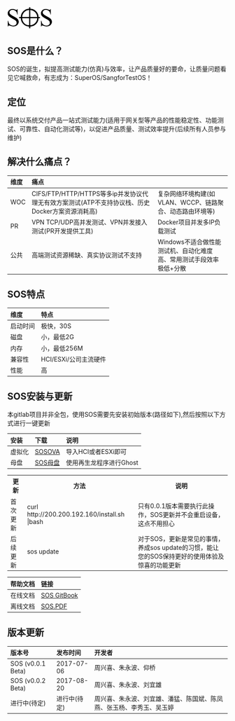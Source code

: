 ## ![](/assets/SOS_logo_mini.png)

## 

## SOS是什么？

SOS的诞生，拟提高测试能力\(仿真\)与效率，让产品质量好的要命，让质量问题看见它喊救命，有志成为：SuperOS/SangforTestOS！

## **定位**

最终以系统交付产品一站式测试能力\(适用于网关型等产品的性能稳定性、功能测试、可靠性、自动化测试等\)，以促进产品质量、测试效率提升\(后续所有人员参与维护\)

## **解决什么痛点？**

| **维度** | **痛点** |  |
| :--- | :--- | :--- |
| WOC | CIFS/FTP/HTTP/HTTPS等多ip并发协议代理无有效方案测试\(ATP不支持协议栈、历史Docker方案资源消耗高\) | 复杂网络环境构建\(如VLAN、WCCP、链路聚合、动态路由环境等\) |
| PR | VPN TCP/UDP高并发测试、VPN并发接入测试\(PR开发提供工具\) | Docker项目并发多IP负载测试 |
| 公共 | 高端测试资源稀缺、真实协议测试不支持 | Windows不适合做性能测试机、自动化难度高、常用测试手段效率极低+分散 |

## SOS特点

| **维度** | **特点** |
| :--- | :--- |
| 启动时间 | 极快，30S |
| 磁盘 | 小，最低2G |
| 内存 | 小，最低256M |
| 兼容性 | HCI/ESXi/公司主流硬件 |
| 性能 | 高 |

## SOS安装与更新

本gitlab项目并非全包，使用SOS需要先安装初始版本(路径如下),然后按照以下方式进行一键更新


| **安装** | **下载** | **说明** |
| :--- | :--- | :--- |
| 虚拟化 | [SOSOVA](http://200.200.192.160/sangfor/SOSOVA.ova) | 导入HCI或者ESXi即可 |
| 母盘 | [SOS母盘](http://200.200.192.160/sangfor/SOSMUPAN.zip) | 使用再生龙程序进行Ghost |

<table>
  <tr>
    <th><b>更新</b></th>
    <th><b>方法</b></th>
    <th><b>说明</b></th>
  </tr>
  <tr>
    <td>首次更新 </td>
    <td>curl http://200.200.192.160/install.sh |bash</td>
    <td>只有0.0.1版本需要执行此操作，SOS更新并不会重启设备，这点不用担心</td>    
  </tr>
  <tr>
    <td>后续更新</td>
    <td>sos update</td>
    <td>对于SOS，更新是常见的事情，养成sos update的习惯，能让您的SOS保持更好的使用体验及惊喜的功能更新</td>    
  </tr>
</table>

| **帮助文档** | **链接** |
| :--- | :--- |
| 在线文档 | [SOS GitBook](https://testsos.gitbooks.io/sos/content/) |
| 离线文档 | [SOS.PDF](http://200.200.192.160/sangfor/sos.pdf) |


## 版本更新

| **版本号** | **发布时间** | **开发者** |
| :--- | :--- | :--- |
| SOS \(v0.0.1 Beta\) | 2017-07-06 | 周兴喜、朱永波、仰桥 |
| SOS \(v0.0.2 Beta\) | 2017-08-20 | 周兴喜、朱永波、刘宜雄 |
| 进行中(待定) | 进行中(待定) | 周兴喜、朱永波、刘宜雄、潘猛、陈国斌、陈凤燕、张玉杨、李秀玉、吴玉婷 |


